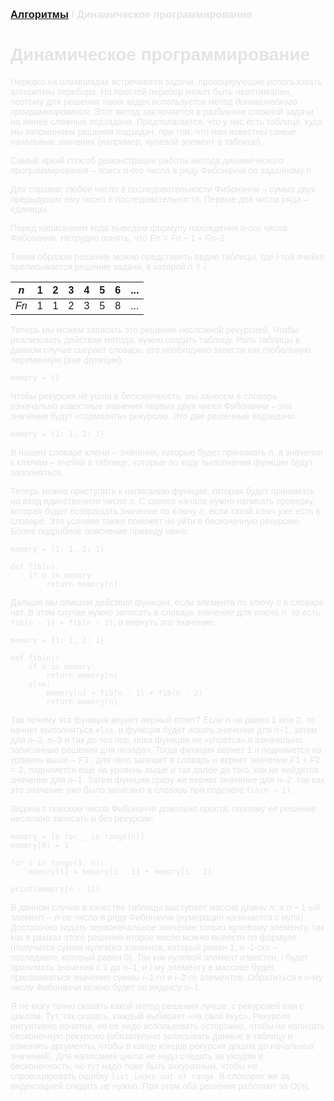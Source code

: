 <script type="text/javascript" id="MathJax-script" async
  src="https://cdn.jsdelivr.net/npm/mathjax@3/es5/tex-mml-chtml.js">
</script>

<script>
  MathJax = {
    tex: {
      inlineMath: [['$', '$']]
    }
  };
</script>

<span style="color: #E5E4E4; font-family: Helvetica;">

### [Алгоритмы](README.md) / Динамическое программирование

# **Динамическое программирование**

Нередко на олимпиадах встречаются задачи, провоцирующие использовать алгоритмы перебора. Но простой перебор может быть неоптимален, поэтому для решения таких задач используется метод *динамического программирования*. Этот метод заключается в разбиении сложной задачи на менее сложные подзадачи. Предполагается, что у нас есть таблица, куда мы запоминаем решения подзадач, при том, что нам известны самые начальные значения (например, нулевой элемент в таблице). 

Самый яркий способ демонстрации работы метода динамического программирования – поиск $n$-ого числа в ряду Фибоначчи по заданному $n$. 

Для справки: любое число в последовательности Фибоначчи – сумма двух предыдущих ему чисел в последовательности. Первые два числа ряда – единицы. 

Перед написанием кода выведем формулу нахождения *n*-ого числа Фибоначчи. Нетрудно понять, что $Fn = Fn - 1 + Fn – 2$. 

Таким образом решение можно представить ввдие таблицы, где *i*-той ячейке преписывается решение задачи, в которой $n = i$.

| $n$ | 1 | 2 | 3 | 4 | 5 | 6 | ... |
|-----|---|---|---|---|---|---|-----|
| $Fn$ | 1 | 1 | 2 | 3 | 5 | 8 | ... | 

Теперь мы можем записать это решение несложной рекурсией. Чтобы реализовать действие метода, нужно создать таблицу. Роль таблицы в данном случае сыграет словарь, его необходимо завести как глобальную переменную (вне функции): 

    memory = {}

Чтобы рекурсия не ушла в бесконечность, мы занесем в словарь изначально известные значения первых двух чисел Фибоначчи – эти значения будут «тормозить» рекурсию. Это две решенные подзадачи.

    memory = {1: 1, 2: 1}

В нашем словаре ключи – значения, которые будет принимать $n$, а значения к ключам – ячейки в таблице, которые по ходу выполнения функции будут заполняться. 

Теперь можно приступить к написанию функции, которая будет принимать на вход единственное число $n$. С самого начала нужно написать проверку, которая будет возвращать значение по ключу *n*, если такой ключ уже есть в словаре. Это условие также поможет не уйти в бесконечную рекурсию. Более подробное пояснение приведу ниже. 

    memory = {1: 1, 2: 1}

    def fib(n):
        if n in memory:
            return memory[n]
 
Дальше мы опишем действия функции, если элемента по ключу $n$ в словаре нет. В этом случае нужно записать в словарь значение для ключа $n$, то есть `fib(n - 1) + fib(n - 2)`, и вернуть это значение. 

    memory = {1: 1, 2: 1}

    def fib(n):
        if n in memory:
            return memory[n]
        else:
            memory[n] = fib(n - 1) + fib(n - 2)
            return memory[n]

Так почему эта функция вернет верный ответ? Если $n$ не равно $1$ или $2$, то начнет выполняться `else`, и функция будет искать значение для $n – 1$, затем для $n – 2$, $n – 3$ и так до тех пор, пока функция не «упрется» в изначально записанные решения для позадач. Тогда функция вернет 1 и поднимется на уровень выше – $F3$ , для него запишет в словарь и вернет значение $F1 + F2 = 2$, поднимется еще на уровень выше и так далее до того, как не найдется значение для $n – 1$. Затем функция сразу же вернет значение для $n – 2$, так как это значение уже было записано в словарь при подсчете `fib(n – 1)`.

Задача с поиском числа Фибоначчи довольно проста, поэтому ее решение несложно записать и без рекурсии:

    memory = [0 for _ in range(n)]
    memory[0] = 1

    for i in range(1, n):
        memory[i] = memory[i - 1] + memory[i - 2]
        
    print(memory[n - 1]) 

В данном случае в качестве таблицы выступает массив длины $n$, а $n - 1$-ый элемент – $n$-ое число в ряду Фибоначчи (нумерация начинается с нуля). Достаточно задать первоначальное значение только нулевому элементу, так как в рамках этого решения второе число можно вывести по формуле (получится сумма нулевого элемента, который равен 1, и -1-ого – последнего, который равен 0). Так как нулевой элемент известен, $i$ будет принимать значения с 1 до $n – 1$, и $i$-му элементу в массиве будет присваиваться значение суммы $i – 1$-го и $i – 2$-го элементов. Обратиться к $n$-му числу Фибоначчи можно будет по индексу $n – 1$. 

Я не могу точно сказать какой метод решения лучше: с рекурсией или с циклом. Тут, так сказать, каждый выбирает «на свой вкус». Рекурсия интуитивно понятна, но ее надо использовать осторожно, чтобы не написать бесконечную рекурсию (обязательно записывать данные в таблицу и изменять аргументы, чтобы в конце концов рекурсия дошла до начальных значений). Для написания цикла не надо следить за уходом в бесконечность, но тут надо тоже быть аккуратным, чтобы не спровоцировать ошибку `list index out of range`. В словарях же за индексацией следить не нужно. При этом оба решения работают за $O(n)$.
